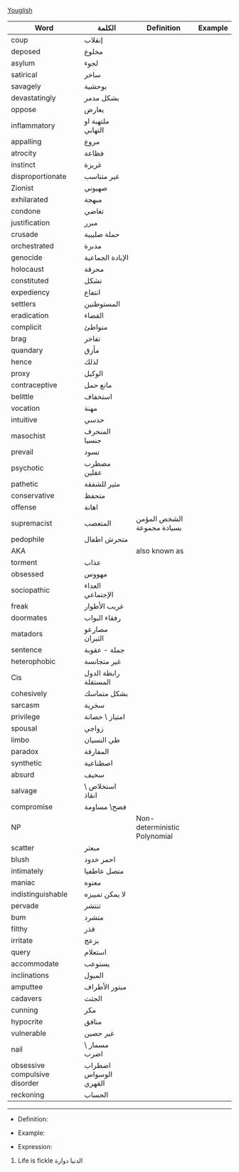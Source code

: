 [Youglish](https://youglish.com/)

| Word                          | الكلمة                | Definition                   | Example |
| ----------------------------- | --------------------- | ---------------------------- | ------- |
| coup                          | إنقلاب                |                              |         |
| deposed                       | مخلوع                 |                              |         |
| asylum                        | لجوء                  |                              |         |
| satirical                     | ساخر                  |                              |         |
| savagely                      | بوحشية                |                              |         |
| devastatingly                 | بشكل مدمر             |                              |         |
| oppose                        | يعارض                 |                              |         |
| inflammatory                  | ملتهبة او التهابي     |                              |         |
| appalling                     | مروع                  |                              |         |
| atrocity                      | فظاعة                 |                              |         |
| instinct                      | غريزة                 |                              |         |
| disproportionate              | غير متناسب            |                              |         |
| Zionist                       | صهيوني                |                              |         |
| exhilarated                   | مبهجة                 |                              |         |
| condone                       | تغاضي                 |                              |         |
| justification                 | مبرر                  |                              |         |
| crusade                       | حملة صليبية           |                              |         |
| orchestrated                  | مدبرة                 |                              |         |
| genocide                      | الإبادة الجماعية      |                              |         |
| holocaust                     | محرقة                 |                              |         |
| constituted                   | تشكل                  |                              |         |
| expediency                    | انتفاع                |                              |         |
| settlers                      | المستوطنين            |                              |         |
| eradication                   | القضاء                |                              |         |
| complicit                     | متواطئ                |                              |         |
| brag                          | تفاخر                 |                              |         |
| quandary                      | مأزق                  |                              |         |
| hence                         | لذلك                  |                              |         |
| proxy                         | الوكيل                |                              |         |
| contraceptive                 | مانع حمل              |                              |         |
| belittle                      | استخفاف               |                              |         |
| vocation                      | مهنة                  |                              |         |
| intuitive                     | حدسي                  |                              |         |
| masochist                     | المنحرف جنسيا         |                              |         |
| prevail                       | تسود                  |                              |         |
| psychotic                     | مضطرب عقلين           |                              |         |
| pathetic                      | مثير للشفقة           |                              |         |
| conservative                  | متحفظ                 |                              |         |
| offense                       | اهانة                 |                              |         |
| supremacist                   | المتعصب               | الشخص المؤمن بسيادة مجموعة   |         |
| pedophile                     | متحرش اطفال           |                              |         |
| AKA                           |                       | also known as                |         |
| torment                       | عذاب                  |                              |         |
| obsessed                      | مهووس                 |                              |         |
| sociopathic                   | العداء الإجتماعي      |                              |         |
| freak                         | غريب الأطوار          |                              |         |
| doormates                     | رفقاء البواب          |                              |         |
| matadors                      | مصارعو الثيران        |                              |         |
| sentence                      | جملة - عقوبة          |                              |         |
| heterophobic                  | غير متجانسة           |                              |         |
| Cis                           | رابطة الدول المستقلة  |                              |         |
| cohesively                    | بشكل متماسك           |                              |         |
| sarcasm                       | سخرية                 |                              |         |
| privilege                     | امتياز \ حصانة        |                              |         |
| spousal                       | زواجي                 |                              |         |
| limbo                         | طي النسيان            |                              |         |
| paradox                       | المفارقة              |                              |         |
| synthetic                     | اصطناعية              |                              |         |
| absurd                        | سخيف                  |                              |         |
| salvage                       | استخلاص \ انقاذ       |                              |         |
| compromise                    | فضح\ مساومة           |                              |         |
| NP                            |                       | Non-deterministic Polynomial |         |
| scatter                       | مبعثر                 |                              |         |
| blush                         | احمر خدود             |                              |         |
| intimately                    | متصل عاطفيا           |                              |         |
| maniac                        | معتوه                 |                              |         |
| indistinguishable             | لا يمكن تمييزه        |                              |         |
| pervade                       | تنتشر                 |                              |         |
| bum                           | متشرد                 |                              |         |
| filthy                        | قذر                   |                              |         |
| irritate                      | يزعج                  |                              |         |
| query                         | استعلام               |                              |         |
| accommodate                   | يستوعب                |                              |         |
| inclinations                  | الميول                |                              |         |
| amputtee                      | مبتور الأطراف         |                              |         |
| cadavers                      | الجثث                 |                              |         |
| cunning                       | مكر                   |                              |         |
| hypocrite                     | منافق                 |                              |         |
| vulnerable                    | غير حصين              |                              |         |
| nail                          | مسمار \ اضرب          |                              |         |
| obsessive compulsive disorder | اضطراب الوسواس القهري |                              |         |
| reckoning                     | الحساب                |                              |         |

---
- Definition: 

- Example:

- Expression:
1. Life is fickle الدنيا دوارة
